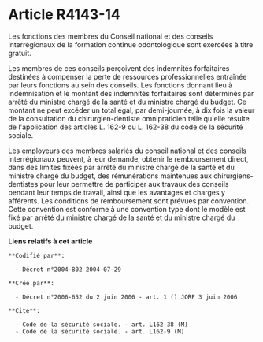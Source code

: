 # Article R4143-14

Les fonctions des membres du Conseil national et des conseils interrégionaux de la formation continue odontologique sont
exercées à titre gratuit.

Les membres de ces conseils perçoivent des indemnités forfaitaires destinées à compenser la perte de ressources
professionnelles entraînée par leurs fonctions au sein des conseils. Les fonctions donnant lieu à indemnisation et le montant
des indemnités forfaitaires sont déterminés par arrêté du ministre chargé de la santé et du ministre chargé du budget. Ce
montant ne peut excéder un total égal, par demi-journée, à dix fois la valeur de la consultation du chirurgien-dentiste
omnipraticien telle qu'elle résulte de l'application des articles L. 162-9 ou L. 162-38 du code de la sécurité sociale.

Les employeurs des membres salariés du conseil national et des conseils interrégionaux peuvent, à leur demande, obtenir le
remboursement direct, dans des limites fixées par arrêté du ministre chargé de la santé et du ministre chargé du budget, des
rémunérations maintenues aux chirurgiens-dentistes pour leur permettre de participer aux travaux des conseils pendant leur
temps de travail, ainsi que les avantages et charges y afférents. Les conditions de remboursement sont prévues par
convention. Cette convention est conforme à une convention type dont le modèle est fixé par arrêté du ministre chargé de la
santé et du ministre chargé du budget.

**Liens relatifs à cet article**

	**Codifié par**:

	  - Décret n°2004-802 2004-07-29

	**Créé par**:

	  - Décret n°2006-652 du 2 juin 2006 - art. 1 () JORF 3 juin 2006

	**Cite**:

	  - Code de la sécurité sociale. - art. L162-38 (M)
	  - Code de la sécurité sociale. - art. L162-9 (M)
